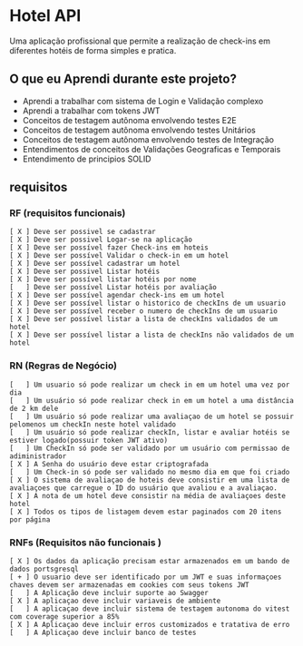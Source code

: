 # Hotel API
Uma aplicação profissional que permite a realização de check-ins em diferentes hotéis de forma simples e pratica.

## O que eu Aprendi durante este projeto?
- Aprendi a trabalhar com sistema de Login e Validação complexo
- Aprendi a trabalhar com tokens JWT 
- Conceitos de testagem autônoma envolvendo testes E2E 
- Conceitos de testagem autônoma envolvendo testes Unitários
- Conceitos de testagem autônoma envolvendo testes de Integração 
- Entendimentos de conceitos de Validações Geograficas e Temporais 
- Entendimento de principios SOLID



## requisitos 

### RF (requisitos funcionais)
	[ X ] Deve ser possivel se cadastrar
	[ X ] Deve ser possivel Logar-se na aplicação
	[ X ] Deve ser possível fazer Check-ins em hoteis
	[ X ] Deve ser possível Validar o check-in em um hotel 
	[ X ] Deve ser possível cadastrar um hotel 
	[ X ] Deve ser possivel Listar hotéis 
	[ X ] Deve ser possível listar hotéis por nome
	[   ] Deve ser possível Listar hotéis por avaliação 
	[ X ] Deve ser possível agendar check-ins em um hotel 
	[ X ] Deve ser possível listar o historico de checkIns de um usuario 
	[ X ] Deve ser possível receber o numero de checkIns de um usuario 
	[ X ] Deve ser possível listar a lista de checkIns validados de um hotel 
	[ X ] Deve ser possível listar a lista de checkIns não validados de um hotel 

### RN (Regras de Negócio)
	[   ] Um usuario só pode realizar um check in em um hotel uma vez por dia
	[   ] Um usuário só pode realizar check in em um hotel a uma distância de 2 km dele 
	[   ] Um usuário só pode realizar uma avaliaçao de um hotel se possuir pelomenos um checkIn neste hotel validado
	[   ] Um usuário só pode realizar checkIn, listar e avaliar hotéis se estiver logado(possuir token JWT ativo) 
	[   ] Um CheckIn só pode ser validado por um usuário com permissao de adiministrador 
	[ X ] A Senha do usuário deve estar criptografada 
	[   ] Um Check-in só pode ser validado no mesmo dia em que foi criado 
	[ X ] O sistema de avaliaçao de hoteis deve consistir em uma lista de avaliaçoes que carregue o ID do usuário que avaliou e a avaliaçao.
	[ X ] A nota de um hotel deve consistir na média de avaliaçoes deste hotel 
	[ X ] Todos os tipos de listagem devem estar paginados com 20 itens por página 

### RNFs (Requisitos não funcionais )

	[ X ] Os dados da aplicação precisam estar armazenados em um bando de dados portsgresql 
	[ + ] O usuario deve ser identificado por um JWT e suas informaçoes chaves devem ser armazenadas em cookies com seus tokens JWT
	[   ] A Aplicação deve incluir suporte ao Swagger
	[ X ] A aplicaçao deve incluir variaveis de ambiente 
	[   ] A aplicaçao deve incluir sistema de testagem autonoma do vitest com coverage superior a 85% 
	[ X ] A Aplicaçao deve incluir erros customizados e tratativa de erro
	[   ] A Aplicaçao deve incluir banco de testes
	
	